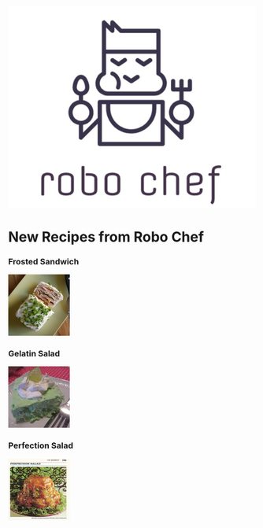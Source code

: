 
![robo](https://github.com/FbW-E04-1/80s-recipes-omaralezzi/blob/main/images/robo_chef.jpg)
# New Recipes from Robo Chef


### Frosted Sandwich

[![san](https://github.com/FbW-E04-1/80s-recipes-omaralezzi/blob/main/images/t-frosted-sandwich-loaf.jpg)](https://github.com/FbW-E04-1/80s-recipes-omaralezzi/blob/main/recipes/frosted-sandwich-loaf.md)



### Gelatin Salad

[![lim](https://github.com/FbW-E04-1/80s-recipes-omaralezzi/blob/main/images/t-lime-gelatin-salad.jpg)](https://github.com/FbW-E04-1/80s-recipes-omaralezzi/blob/main/recipes/lime-gelatin-salad.md)



### Perfection Salad

[![sal](https://github.com/FbW-E04-1/80s-recipes-omaralezzi/blob/main/images/t-perfection-salad.jpg)](https://github.com/FbW-E04-1/80s-recipes-omaralezzi/blob/main/recipes/perfection-salad.md)

